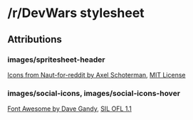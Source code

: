# /r/DevWars stylesheet

## Attributions

### images/spritesheet-header

[Icons from Naut-for-reddit by Axel Schoterman](https://github.com/Axel--/Naut-for-reddit), [MIT License](http://opensource.org/licenses/mit-license.html)

### images/social-icons, images/social-icons-hover

[Font Awesome by Dave Gandy](http://fontawesome.io), [SIL OFL 1.1](http://scripts.sil.org/OFL)

